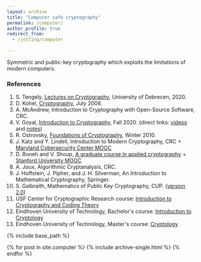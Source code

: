 ```yaml
---
layout: archive
title: "Computer safe cryptography"
permalink: /computer/
author_profile: true
redirect_from:
  - /jotting/computer
  
---
```


Symmetric and public-key cryptography which exploits the limitations of modern computers.

### References
1. S. Tengely, [Lectures on Cryptography](http://shrek.unideb.hu/~tengely/crypto/webwork-mini.html), University of Debrecen, 2020.
2. D. Kohel, [Cryptography](http://iml.univ-mrs.fr/~kohel/pub/crypto.pdf), July 2008.
3. A. McAndrew, Introduction to Cryptography with Open-Source Software, CRC.
4. V. Goyal, [Introduction to Cryptography](https://www.cs.cmu.edu/~goyal/15356/), Fall 2020. (direct links: [videos](https://youtube.com/playlist?list=PLI3cKEs5b6gvelkJnHf16r3ADhYvcQjdr) and [notes](https://www.cs.cmu.edu/~goyal/15356/lecture_notes.pdf))
5. R. Ostrovsky, [Foundations of Cryptography](http://web.cs.ucla.edu/~rafail/PUBLIC/OstrovskyDraftLecNotes2010.pdf), Winter 2010.
6. J. Katz and Y. Lindell, Introduction to Modern Cryptography, CRC + [Maryland Cybersecurity Center MOOC](https://cyber.umd.edu/education/beyond-umd)
7. D. Boneh and V. Shoup, [A graduate course in applied cryptography](http://toc.cryptobook.us/) + [Stanford University MOOC](https://crypto.stanford.edu/~dabo/courses/OnlineCrypto/)
8. A. Joux, Algorithmic Cryptanalysis, CRC.
9. J. Hoffstein, J. Pipher, and J. H. Silverman, An Introduction to Mathematical Cryptography, Springer.
10. S. Galbraith, Mathematics of Public Key Cryptography, CUP. ([version 2.0](https://www.math.auckland.ac.nz/~sgal018/crypto-book/crypto-book.html))
11. USF Center for Cryptographic Research course: [Introduction to Cryptography and Coding Theory](https://www.usf-crypto.org/mad-4471/)
12. Eindhoven University of Technology, Bachelor's course: [Introduction to Cryptology](https://www.hyperelliptic.org/tanja/teaching/CS21/)
13. Eindhoven University of Technology, Master's course: [Cryptology](https://www.hyperelliptic.org/tanja/teaching/crypto21/)


{% include base_path %}


{% for post in site.computer %}
  {% include archive-single.html %}
{% endfor %}
